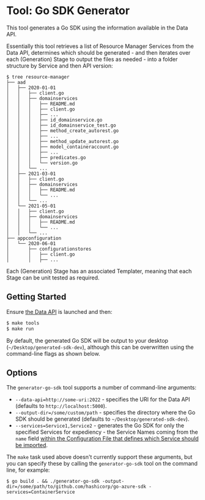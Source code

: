 # Tool: Go SDK Generator

This tool generates a Go SDK using the information available in the Data API.

Essentially this tool retrieves a list of Resource Manager Services from the Data API, determines which should be generated - and then iterates over each (Generation) Stage to output the files as needed - into a folder structure by Service and then API version:

```
$ tree resource-manager
├── aad
│   ├── 2020-01-01
│   │   ├── client.go
│   │   ├── domainservices
│   │   │   ├── README.md
│   │   │   ├── client.go
│   │   │   ├── ...
│   │   │   ├── id_domainservice.go
│   │   │   ├── id_domainservice_test.go
│   │   │   ├── method_create_autorest.go
│   │   │   ├── ...
│   │   │   ├── method_update_autorest.go
│   │   │   ├── model_containeraccount.go
│   │   │   ├── ...
│   │   │   ├── predicates.go
│   │   │   └── version.go
│   │   └── ...
│   ├── 2021-03-01
│   │   ├── client.go
│   │   ├── domainservices
│   │   │   ├── README.md
│   │   │   └── ...
│   │   └── ...
│   └── 2021-05-01
│   │   ├── client.go
│   │   ├── domainservices
│   │   │   ├── README.md
│   │   │   └── ...
│   │   └── ...
├── appconfiguration
│   └── 2020-06-01
│       ├── configurationstores
│       │   ├── client.go
│       │   ├── ...
```

Each (Generation) Stage has an associated Templater, meaning that each Stage can be unit tested as required.

## Getting Started

Ensure [the Data API](../data-api) is launched and then:

```sh
$ make tools
$ make run
```

By default, the generated Go SDK will be output to your desktop (`~/Desktop/generated-sdk-dev`), although this can be overwritten using the command-line flags as shown below.

## Options

The `generator-go-sdk` tool supports a number of command-line arguments:

* `--data-api=http://some-uri:2022` - specifies the URI for the Data API (defaults to `http://localhost:5000`).
* `--output-dir=/some/custom/path` - specifies the directory where the Go SDK should be generated (defaults to `~/Desktop/generated-sdk-dev`).
* `--services=Service1,Service2` - generates the Go SDK for only the specified Services for expediency - the Service Names coming from the `name` field [within the Configuration File that defines which Service should be imported](`../../config/resource-manager.hcl`).

The `make` task used above doesn't currently support these arguments, but you can specify these by calling the `generator-go-sdk` tool on the command line, for example:

```shell
$ go build . && ./generator-go-sdk -output-dir=/some/path/to/github.com/hashicorp/go-azure-sdk -services=ContainerService
```